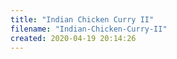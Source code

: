 ```yaml
---
title: "Indian Chicken Curry II"
filename: "Indian-Chicken-Curry-II"
created: 2020-04-19 20:14:26
---
```

